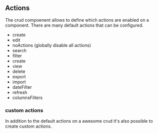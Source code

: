 
  ## Actions

  The crud compoenent allows to define which actions are enabled on a component. There are many default actions that can be configured.

  - create
  - edit
  - noActions (globally disable all actions)
  - search
  - filter
  - create
  - view
  - delete
  - export
  - import
  - dateFilter
  - refresh
  - columnsFilters


  ### custom actions

  In addition to the default actions on a awesome crud it's also possible to create custom actions.



